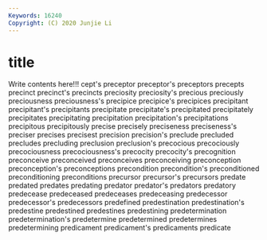 ```yaml
---
Keywords: 16240
Copyright: (C) 2020 Junjie Li
---
```


# title

Write contents here!!!
cept's 
preceptor 
preceptor's 
preceptors 
precepts
precinct 
precinct's 
precincts 
preciosity 
preciosity's 
precious 
preciously 
preciousness 
preciousness's 
precipice
precipice's 
precipices 
precipitant 
precipitant's 
precipitants 
precipitate 
precipitate's 
precipitated 
precipitately 
precipitates
precipitating 
precipitation 
precipitation's 
precipitations 
precipitous 
precipitously 
precise 
precisely 
preciseness 
preciseness's
preciser 
precises 
precisest 
precision 
precision's 
preclude 
precluded 
precludes 
precluding 
preclusion
preclusion's 
precocious 
precociously 
precociousness 
precociousness's 
precocity 
precocity's 
precognition 
preconceive 
preconceived
preconceives 
preconceiving 
preconception 
preconception's 
preconceptions 
precondition 
precondition's 
preconditioned 
preconditioning 
preconditions
precursor 
precursor's 
precursors 
predate 
predated 
predates 
predating 
predator 
predator's 
predators
predatory 
predecease 
predeceased 
predeceases 
predeceasing 
predecessor 
predecessor's 
predecessors 
predefined 
predestination
predestination's 
predestine 
predestined 
predestines 
predestining 
predetermination 
predetermination's 
predetermine 
predetermined 
predetermines
predetermining 
predicament 
predicament's 
predicaments 
predicate 
